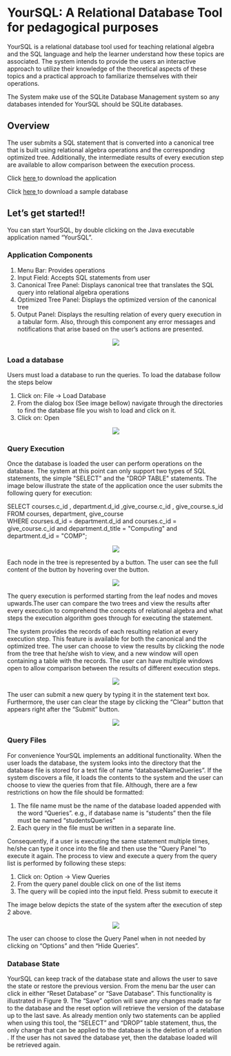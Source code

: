 # YourSQL: A Relational Database Tool for pedagogical purposes

YourSQL is a relational database tool used for teaching relational algebra and the SQL language and help the learner understand how these topics are associated. The system intends to provide the users an interactive approach to utilize their knowledge of the theoretical aspects of these topics and a practical approach to familiarize themselves with their operations.

The System make use of the SQLite Database Management system so any databases intended for YourSQL should be SQLite databases.

## Overview
The user submits a SQL statement that is converted into a canonical tree that is built using relational algebra operations and the corresponding optimized tree. Additionally, the intermediate results of every execution step are available to allow comparison between the execution process.

Click <a download="YourSQL.exe" href="YourSQL.exe" title="executable"> here </a> to download the application

Click <a download="University.db" href="University.db" title="database"> here </a> to download a sample database

## Let’s get started!!

You can start YourSQL, by double clicking on the Java executable application named “YourSQL”.

### Application Components
1. Menu Bar: Provides operations
2. Input Field: Accepts SQL statements from user
3. Canonical Tree Panel: Displays canonical tree that translates the SQL query into relational algebra operations 
4. Optimized Tree Panel: Displays the optimized version of the canonical tree 
5. Output Panel: Displays the resulting relation of every query execution in a tabular form. Also, through this component any error messages and notifications that arise based on the user’s actions are presented.

<p align="center">
  <img src="images/Components.PNG">
</p>

### Load a database
Users must load a database to run the queries. To load the database follow the steps below
1. Click on: File -> Load Database
2. From the dialog box (See image bellow) navigate through the directories to find the database file you wish to load and click on it.
3. Click on: Open

<p align="center">
  <img src="images/LoadDatabase.PNG">
</p>

### Query Execution
Once the database is loaded the user can perform operations on the database. The system at this point can only support two types of SQL statements, the simple "SELECT" and the "DROP TABLE" statements. 
The image below illustrate the state of the application once the user submits the following query for execution:

SELECT courses.c_id , department.d_id ,give_course.c_id , give_course.s_id 
FROM courses, department, give_course  
WHERE courses.d_id = department.d_id and courses.c_id = give_course.c_id and department.d_title = "Computing" and department.d_id = "COMP";

<p align="center">
  <img src="images/QueryExecution.PNG">
</p>

Each node in the tree is represented by a button. The user can see the full content of the button by hovering over the button.

<p align="center">
  <img src="images/hovering.PNG">
</p>

The query execution is performed starting from the leaf nodes and moves upwards.The user can compare the two trees and view the results after every execution to comprehend the concepts of relational algebra and what steps the execution algorithm goes through for executing the statement.

The system provides the records of each resulting relation at every execution step. This feature is available for both the canonical and the optimized tree. The user can choose to view the results by clicking the node from the tree that he/she wish to view, and a new window will open containing a table with the records. The user can have multiple windows open to allow comparison between the results of different execution steps.

<p align="center">
  <img src="images/ExecutionSteps.PNG">
</p>

The user can submit a new query by typing it in the statement text box. Furthermore, the user can clear the stage by clicking the “Clear” button that appears right after the “Submit” button.

<p align="center">
  <img src="images/Clear.PNG">
</p>

### Query Files
For convenience YourSQL implements an additional functionality. When the user loads the database, the system looks into the directory that the database file is stored for a text file of name “databaseNameQueries”. If the system discovers a file, it loads the contents to the system and the user can choose to view the queries from that file. Although, there are a few restrictions on how the file should be formatted:

1. The file name must be the name of the database loaded appended with the word “Queries”. e.g., if database name is “students” then the file must be named “studentsQueries”
2. Each query in the file must be written in a separate line.

Consequently, if a user is executing the same statement multiple times, he/she can type it once into the file and then use the “Query Panel “to execute it again. The process to view and execute a query from the query list is performed by following these steps:

1. Click on: Option -> View Queries
2. From the query panel double click on one of the list items
3. The query will be copied into the input field. Press submit to execute it 

The image below depicts the state of the system after the execution of step 2 above.

<p align="center">
  <img src="images/QueryPanel.PNG">
</p>

The user can choose to close the Query Panel when in not needed by clicking on “Options” and then “Hide Queries”. 

### Database State
YourSQL can keep track of the database state and allows the user to save the state or restore the previous version. From the menu bar the user can click in either “Reset Database” or “Save Database”. This functionality is illustrated in Figure 9. The “Save” option will save any changes made so far to the database and the reset option will retrieve the version of the database up to the last save. As already mention only two statements can be applied when using this tool, the “SELECT” and “DROP” table statement, thus, the only change that can be applied to the database is the deletion of a relation . If the user has not saved the database yet, then the database loaded will be retrieved again. 
